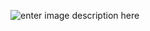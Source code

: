 ![enter image description here][1]


  [1]: https://fbcdn-sphotos-g-a.akamaihd.net/hphotos-ak-xap1/v/t1.0-9/1526958_10151978952316840_1543539000_n.jpg?oh=cb2f792d102d7258e1df940d831704d0&oe=542C5BE1&__gda__=1411009083_8f5035f1bfd7e15f99a7420f8a5dacdc